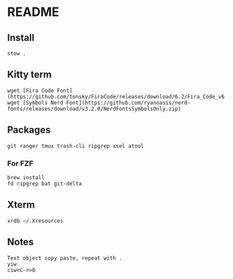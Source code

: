 
# README

## Install

    stow .

## Kitty term

    wget [Fira Code Font](https://github.com/tonsky/FiraCode/releases/download/6.2/Fira_Code_v6.2.zip)
    wget [Symbols Nerd Font](https://github.com/ryanoasis/nerd-fonts/releases/download/v3.2.0/NerdFontsSymbolsOnly.zip)

## Packages

    git ranger tmux trash-cli ripgrep xsel atool

### For FZF
    brew install
    fd ripgrep bat git-delta

## Xterm

    xrdb ~/.Xresources

## Notes

    Text object copy paste, repeat with .
    yiw
    ciw<C-r>0
